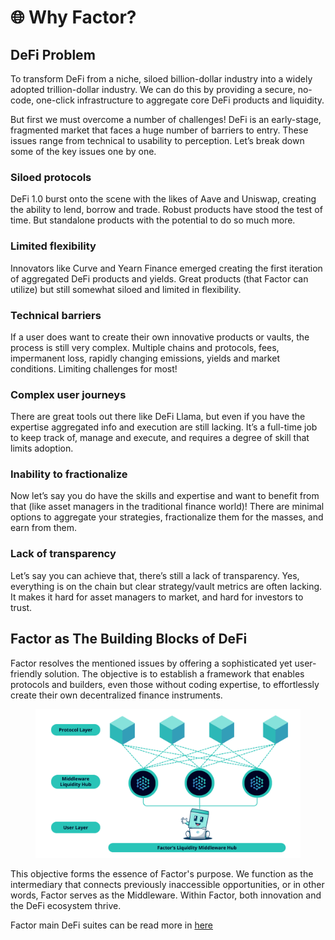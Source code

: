 # 🌐 Why Factor?

## DeFi Problem

To transform DeFi from a niche, siloed billion-dollar industry into a widely adopted trillion-dollar industry. We can do this by providing a secure, no-code, one-click infrastructure to aggregate core DeFi products and liquidity.

But first we must overcome a number of challenges! DeFi is an early-stage, fragmented market that faces a huge number of barriers to entry. These issues range from technical to usability to perception. Let’s break down some of the key issues one by one.

### **Siloed protocols**

DeFi 1.0 burst onto the scene with the likes of Aave and Uniswap, creating the ability to lend, borrow and trade. Robust products have stood the test of time. But standalone products with the potential to do so much more.

### **Limited flexibility**

Innovators like Curve and Yearn Finance emerged creating the first iteration of aggregated DeFi products and yields. Great products (that Factor can utilize) but still somewhat siloed and limited in flexibility.

### **Technical barriers**

If a user does want to create their own innovative products or vaults, the process is still very complex. Multiple chains and protocols, fees, impermanent loss, rapidly changing emissions, yields and market conditions. Limiting challenges for most!

### **Complex user journeys**

There are great tools out there like DeFi Llama, but even if you have the expertise aggregated info and execution are still lacking. It’s a full-time job to keep track of, manage and execute, and requires a degree of skill that limits adoption.

### **Inability to fractionalize**

Now let’s say you do have the skills and expertise and want to benefit from that (like asset managers in the traditional finance world)! There are minimal options to aggregate your strategies, fractionalize them for the masses, and earn from them.

### **Lack of transparency**

Let’s say you can achieve that, there’s still a lack of transparency. Yes, everything is on the chain but clear strategy/vault metrics are often lacking. It makes it hard for asset managers to market, and hard for investors to trust.

## Factor as The Building Blocks of DeFi

Factor resolves the mentioned issues by offering a sophisticated yet user-friendly solution. The objective is to establish a framework that enables protocols and builders, even those without coding expertise, to effortlessly create their own decentralized finance instruments.

<figure><img src="../.gitbook/assets/FactorLiquidityHub.png" alt=""><figcaption></figcaption></figure>

This objective forms the essence of Factor's purpose. We function as the intermediary that connects previously inaccessible opportunities, or in other words, Factor serves as the Middleware. Within Factor, both innovation and the DeFi ecosystem thrive.

Factor main DeFi suites can be read more in [here](https://www.notion.so/54c2698260a04856bb8032fe5e4a68a2?pvs=21)
